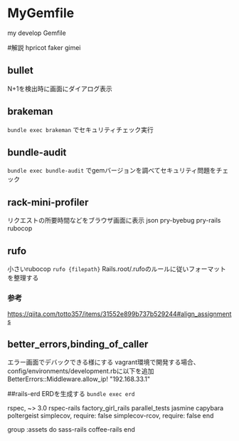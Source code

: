 # MyGemfile
my develop Gemfile

#解説
hpricot
faker
gimei
## bullet
N+1を検出時に画面にダイアログ表示
## brakeman
`bundle exec brakeman` でセキュリティチェック実行  
## bundle-audit
`bundle exec bundle-audit` でgemバージョンを調べてセキュリティ問題をチェック
## rack-mini-profiler
リクエストの所要時間などをブラウザ画面に表示
json
pry-byebug
pry-rails
rubocop
## rufo
小さいrubocop
`rufo {filepath}`
Rails.root/.rufoのルールに従いフォーマットを整理する
### 参考
https://qiita.com/totto357/items/31552e899b737b529244#align_assignments
## better_errors,binding_of_caller
エラー画面でデバックできる様にする
vagrant環境で開発する場合、config/environments/development.rbに以下を追加
BetterErrors::Middleware.allow_ip! "192.168.33.1"

##rails-erd
ERDを生成する
`bundle exec erd`


rspec, ~> 3.0
rspec-rails
factory_girl_rails
parallel_tests
jasmine
capybara
poltergeist
simplecov, require: false
simplecov-rcov, require: false
end

group :assets do
sass-rails
coffee-rails
end
